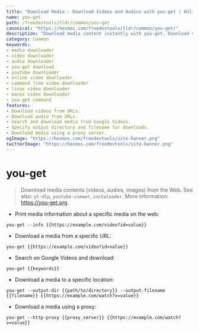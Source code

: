 ```yaml
---
title: "Download Media - Download Videos and Audios with you-get | Online Free DevTools by Hexmos"
name: you-get
path: /freedevtools/tldr/common/you-get
canonical: "https://hexmos.com/freedevtools/tldr/common/you-get/"
description: "Download media content instantly with you-get. Download videos, audios, and images from various websites. Free online tool, no registration required."
category: common
keywords:
- media downloader
- video downloader
- audio downloader
- you-get download
- youtube downloader
- online video downloader
- command line video downloader
- linux video downloader
- macos video downloader
- you-get command
features:
- Download videos from URLs.
- Download audio from URLs.
- Search and download media from Google Videos.
- Specify output directory and filename for downloads.
- Download media using a proxy server.
ogImage: "https://hexmos.com/freedevtools/site-banner.png"
twitterImage: "https://hexmos.com/freedevtools/site-banner.png"
---
```


# you-get

> Download media contents (videos, audios, images) from the Web.
> See also: `yt-dlp`, `youtube-viewer`, `instaloader`.
> More information: <https://you-get.org>.

- Print media information about a specific media on the web:

`you-get --info {{https://example.com/video?id=value}}`

- Download a media from a specific URL:

`you-get {{https://example.com/video?id=value}}`

- Search on Google Videos and download:

`you-get {{keywords}}`

- Download a media to a specific location:

`you-get --output-dir {{path/to/directory}} --output-filename {{filename}} {{https://example.com/watch?v=value}}`

- Download a media using a proxy:

`you-get --http-proxy {{proxy_server}} {{https://example.com/watch?v=value}}`
